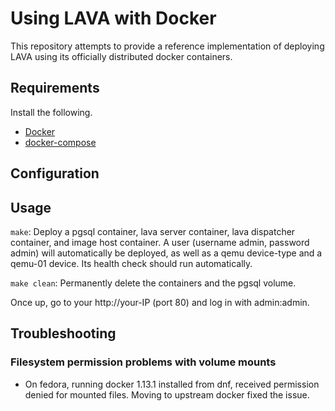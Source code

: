 # Using LAVA with Docker

This repository attempts to provide a reference implementation of deploying
LAVA using its officially distributed docker containers.

## Requirements

Install the following.
- [Docker](https://docs.docker.com/install/)
- [docker-compose](https://docs.docker.com/compose/install/)

## Configuration


## Usage

`make`: Deploy a pgsql container, lava server container, lava dispatcher
container, and image host container. A user (username admin, password admin)
will automatically be deployed, as well as a qemu device-type and a qemu-01
device. Its health check should run automatically.

`make clean`: Permanently delete the containers and the pgsql volume.

Once up, go to your http://your-IP (port 80) and log in with admin:admin.

## Troubleshooting

### Filesystem permission problems with volume mounts
- On fedora, running docker 1.13.1 installed from dnf, received permission
  denied for mounted files. Moving to upstream docker fixed the issue.
